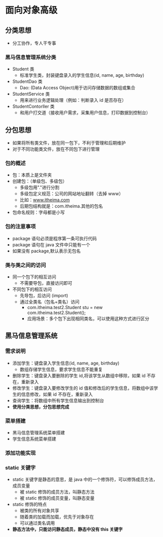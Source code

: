 # 面向对象高级
## 分类思想
- 分工协作，专人干专事
### 黑马信息管理系统分类
- Student 类
	- 标准学生类，封装键盘录入的学生信息(id, name, age, birthday)
- StudentDao 类
	- Dao: (Data Access Object)用于访问存储数据的数组或集合
- StudentService 类
	- 用来进行业务逻辑处理（例如：判断录入 id 是否存在）
- StudentContorller 类
	- 和用户打交道（接收用户需求，采集用户信息，打印数据到控制台）
## 分包思想
- 如果将所有类文件，放在同一包下，不利于管理和后期维护
- 对于不同功能类文件，放在不同包下进行管理
### 包的概述
- 包：本质上是文件夹
- 创建包：（单级包、多级包）
	- 多级包用"."进行分割
	- 多级包定义规范：公司的网站地址翻转（去掉 www）
	- 比如：www.itheima.com
	- 后期包结构就是：com.itheima.其他的包名
- 包命名规则：字母都是小写
### 包的注意事项
- package 语句必须是程序第一条可执行代码
- package 语句在 java 文件中只能有一个
- 如果没有 package,默认表示无包名
### 类与类之间的访问
- 同一个包下的相互访问
	- 不需要导包，直接访问即可
- 不同包下的相互访问
	- 先导包，后访问 (import)
	- 通过全类名（包名+类名）访问
		- com.itheima.test2.Student stu = new com.itheima.test2.Student();
		- 应用场景：多个包下出现相同类名，可以使用这种方式进行区分

## 黑马信息管理系统
### 需求说明
- 添加学生：键盘录入学生信息(id, name, age, birthday)
	- 数组存储学生信息，要求学生信息不能重复
- 删除学生：键盘录入要删除的学生 id,将该学生从数组中移除，如果 id 不存在，重新录入
- 修改学生：键盘录入要修改学生的 id 值和修改后的学生信息，将数组中该学生的信息修改，如果 id 不存在，重新录入
- 查询学生：将数组中所有学生信息输出到控制台
- **使用分类思想，分包思想完成**
### 菜单搭建
- 黑马信息管理系统菜单搭建
- 学生信息系统菜单搭建
### 添加功能实现

### static 关键字
- static 关键字是静态的意思，是 java 中的一个修饰符，可以修饰成员方法，成员变量
	- 被 static 修饰的成员方法，叫静态方法
	- 被 static 修饰的成员变量，叫静态变量
- static 修饰的特点
	- 被类的所有对象共享
	- 随着类的加载而加载，优先于对象存在
	- 可以通过类名调用
- **静态方法中，只能访问静态成员，静态中没有 this 关键字**


